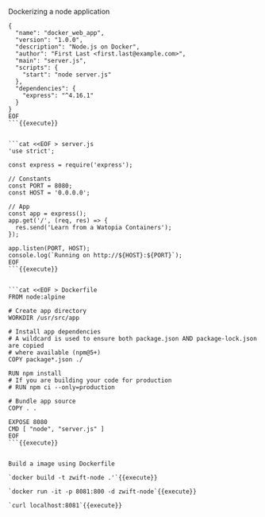 Dockerizing a node application

```cat <<EOF > package.json
{
  "name": "docker_web_app",
  "version": "1.0.0",
  "description": "Node.js on Docker",
  "author": "First Last <first.last@example.com>",
  "main": "server.js",
  "scripts": {
    "start": "node server.js"
  },
  "dependencies": {
    "express": "^4.16.1"
  }
}
EOF
```{{execute}}


```cat <<EOF > server.js
'use strict';

const express = require('express');

// Constants
const PORT = 8080;
const HOST = '0.0.0.0';

// App
const app = express();
app.get('/', (req, res) => {
  res.send('Learn from a Watopia Containers');
});

app.listen(PORT, HOST);
console.log(`Running on http://${HOST}:${PORT}`);
EOF
```{{execute}}


```cat <<EOF > Dockerfile
FROM node:alpine

# Create app directory
WORKDIR /usr/src/app

# Install app dependencies
# A wildcard is used to ensure both package.json AND package-lock.json are copied
# where available (npm@5+)
COPY package*.json ./

RUN npm install
# If you are building your code for production
# RUN npm ci --only=production

# Bundle app source
COPY . .

EXPOSE 8080
CMD [ "node", "server.js" ]
EOF
```{{execute}}


Build a image using Dockerfile

`docker build -t zwift-node .'`{{execute}}

`docker run -it -p 8081:800 -d zwift-node`{{execute}}

`curl localhost:8081`{{execute}}